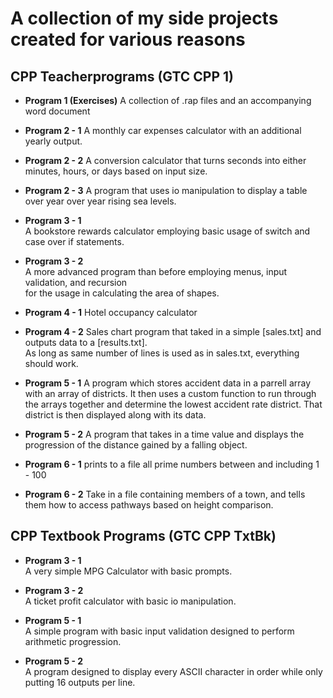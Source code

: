 # A collection of my side projects created for various reasons


## CPP Teacherprograms (GTC CPP 1)

- **Program 1 (Exercises)**
A collection of .rap files and an accompanying word document

- **Program 2 - 1**
A monthly car expenses calculator with an additional yearly output.

- **Program 2 - 2**
A conversion calculator that turns seconds into either minutes, hours, or days based on input size.

- **Program 2 - 3**
A program that uses io manipulation to display a table over year over year rising sea levels.

- **Program 3 - 1**  
A bookstore rewards calculator employing basic usage of switch and case over if statements.

- **Program 3 - 2**  
A more advanced program than before employing menus, input validation, and recursion  
for the usage in calculating the area of shapes.

- **Program 4 - 1**
Hotel occupancy calculator

- **Program 4 - 2**
Sales chart program that taked in a simple [sales.txt] and outputs data to a [results.txt].  
As long as same number of lines is used as in sales.txt, everything should work.

- **Program 5 - 1**
A program which stores accident data in a parrell array with an array of districts. 
It then uses a custom function to run through the arrays together and determine the lowest 
accident rate district. That district is then displayed along with its data.

- **Program 5 - 2**
A program that takes in a time value and displays the progression of the distance 
gained by a falling object.

- **Program 6 - 1**
prints to a file all prime numbers between and including 1 - 100

- **Program 6 - 2**
Take in a file containing members of a town, and tells them how to access pathways based on height comparison.


## CPP Textbook Programs (GTC CPP TxtBk)

- **Program 3 - 1**  
A very simple MPG Calculator with basic prompts.

- **Program 3 - 2**  
A ticket profit calculator with basic io manipulation.

- **Program 5 - 1**   
A simple program with basic input validation designed to perform arithmetic progression.

- **Program 5 - 2**  
A program designed to display every ASCII character in order while only putting 16 outputs per line.
